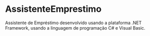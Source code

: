 # AssistenteEmprestimo
 Assistente de Empréstimo desenvolvido usando a plataforma .NET Framework, usando a linguagem de programação C# e Visual Basic.
